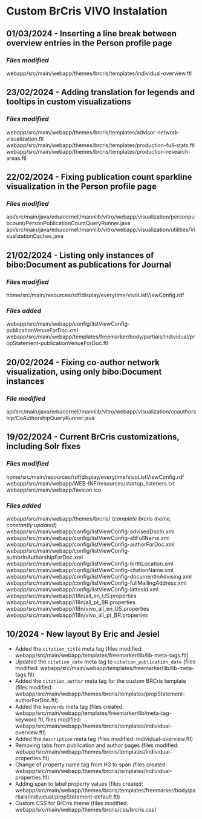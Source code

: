 # Custom BrCris VIVO Instalation

## 01/03/2024 - Inserting a line break between overview entries in the Person profile page

### _Files modified_

webapp/src/main/webapp/themes/brcris/templates/individual-overview.ftl

## 23/02/2024 - Adding translation for legends and tooltips in custom visualizations

### _Files modified_

webapp/src/main/webapp/themes/brcris/templates/advisor-network-visualization.ftl
webapp/src/main/webapp/themes/brcris/templates/production-full-stats.ftl
webapp/src/main/webapp/themes/brcris/templates/production-research-areas.ftl

## 22/02/2024 - Fixing publication count sparkline visualization in the Person profile page

### _Files modified_

api/src/main/java/edu/cornell/mannlib/vitro/webapp/visualization/personpubcount/PersonPublicationCountQueryRunner.java
api/src/main/java/edu/cornell/mannlib/vitro/webapp/visualization/utilities/VisualizationCaches.java

## 21/02/2024 - Listing only instances of bibo:Document as publications for Journal

### _Files modified_

home/src/main/resources/rdf/display/everytime/vivoListViewConfig.rdf

### _Files added_

webapp/src/main/webapp/config/listViewConfig-publicationVenueForDoc.xml
webapp/src/main/webapp/templates/freemarker/body/partials/individual/propStatement-publicationVenueForDoc.ftl

## 20/02/2024 - Fixing co-author network visualization, using only bibo:Document instances

### _File modified_

api/src/main/java/edu/cornell/mannlib/vitro/webapp/visualization/coauthorship/CoAuthorshipQueryRunner.java

## 19/02/2024 - Current BrCris customizations, including Solr fixes

### _Files modified_

home/src/main/resources/rdf/display/everytime/vivoListViewConfig.rdf  
webapp/src/main/webapp/WEB-INF/resources/startup_listeners.txt  
webapp/src/main/webapp/favicon.ico

### _Files added_

webapp/src/main/webapp/themes/brcris/ (_complete brcris theme, constantly updated_)  
webapp/src/main/webapp/config/listViewConfig-advisedDocIn.xml  
webapp/src/main/webapp/config/listViewConfig-altFullName.xml  
webapp/src/main/webapp/config/listViewConfig-authorForDoc.xml  
webapp/src/main/webapp/config/listViewConfig-authorInAuthorshipForDoc.xml  
webapp/src/main/webapp/config/listViewConfig-birthLocation.xml  
webapp/src/main/webapp/config/listViewConfig-citationName.xml  
webapp/src/main/webapp/config/listViewConfig-documentInAdvising.xml  
webapp/src/main/webapp/config/listViewConfig-fullMailingAddress.xml  
webapp/src/main/webapp/config/listViewConfig-lattesId.xml  
webapp/src/main/webapp/i18n/all_en_US.properties  
webapp/src/main/webapp/i18n/all_pt_BR.properties  
webapp/src/main/webapp/i18n/vivo_all_en_US.properties  
webapp/src/main/webapp/i18n/vivo_all_pt_BR.properties

## 10/2024 - New layout By Eric and Jesiel

- Added the `citation_title` meta tag (files modified: webapp/src/main/webapp/templates/freemarker/lib/lib-meta-tags.ftl)
- Updated the `citation_date` meta tag to `citation_publication_date` (files modified: webapp/src/main/webapp/templates/freemarker/lib/lib-meta-tags.ftl)
- Added the `citation_author` meta tag for the custom BRCris template (files modified: webapp/src/main/webapp/themes/brcris/templates/propStatement-authorForDoc.ftl)
- Added the `keywords` meta tag (files created: webapp/src/main/webapp/templates/freemarker/lib/meta-tag-keyword.ftl, files modified: webapp/src/main/webapp/themes/brcris/templates/individual-overview.ftl)
- Added the `description` meta tag (files modified: individual-overview.ftl)
- Removing tabs from publication and author pages (files modified: webapp/src/main/webapp/themes/brcris/templates/individual-properties.ftl)
- Change of property name tag from H3 to span (files created: webapp/src/main/webapp/themes/brcris/templates/individual-properties.ftl)
- Adding span to label property values (files created: webapp/src/main/webapp/themes/brcris/templates/freemarker/body/partials/individual/propStatement-default.ftl)
- Custom CSS for BrCris theme (files modified: webapp/src/main/webapp/themes/brcris/css/brcris.css)
